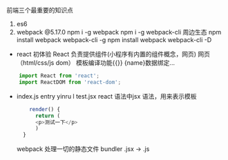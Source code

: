 前端三个最重要的知识点  
  1. es6 
  2. webpack
        @5.17.0
        npm i -g webpack
        npm i -g webpack-cli    周边生态
        npm install webpack webpack-cli -g
        npm install webpack webpack-cli -D



- react 初体验
React 负责提供组件(小程序有内置的组件概念，网页)
网页（html/css/js dom）
模板编译功能{{}}    {name}数据绑定...
```js
    import React from 'react';
    import ReactDOM from 'react-dom';
```


- index.js entry yinru l test.jsx
  react 语法中jsx 语法，用来表示模板
  ```js
      render() {
        return (
        <p>测试一下</p>
        )
    }   
  ```

  webpack 处理一切的静态文件 bundler
  .jsx -> .js